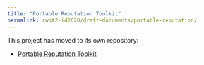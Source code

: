 ```yaml
---
title: "Portable Reputation Toolkit"
permalink: rwot2-id2020/draft-documents/portable-reputation/
---
```



This project has moved to its own repository:   

* [Portable Reputation Toolkit](https://github.com/WebOfTrustInfo/portable-reputation-toolkit)
